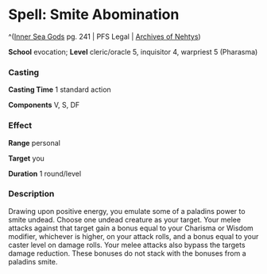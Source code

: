 # Spell: Smite Abomination

^([Inner Sea Gods][ss-smite-abomination] pg. 241 | PFS Legal | [Archives of Nehtys][sn-smite-abomination])

**School** evocation; **Level** cleric/oracle 5, inquisitor 4, warpriest 5 (Pharasma)

### Casting

**Casting Time** 1 standard action  

**Components** V, S, DF

### Effect

**Range** personal  

**Target** you  

**Duration** 1 round/level

### Description

Drawing upon positive energy, you emulate some of a paladins power to smite undead. Choose one undead creature as your target. Your melee attacks against that target gain a bonus equal to your Charisma or Wisdom modifier, whichever is higher, on your attack rolls, and a bonus equal to your caster level on damage rolls. Your melee attacks also bypass the targets damage reduction. These bonuses do not stack with the bonuses from a paladins smite.

[ss-smite-abomination]: http://paizo.com/products/btpy94wj
[sn-smite-abomination]: http://www.archivesofnethys.com/SpellDisplay.aspx?ItemName=Smite%20Abomination